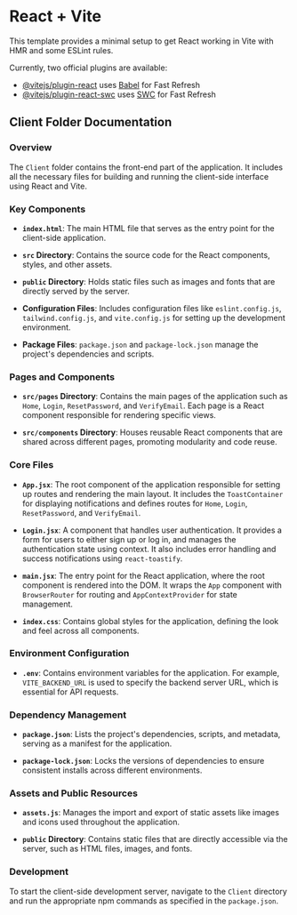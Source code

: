 # React + Vite

This template provides a minimal setup to get React working in Vite with HMR and some ESLint rules.

Currently, two official plugins are available:

- [@vitejs/plugin-react](https://github.com/vitejs/vite-plugin-react/blob/main/packages/plugin-react/README.md) uses [Babel](https://babeljs.io/) for Fast Refresh
- [@vitejs/plugin-react-swc](https://github.com/vitejs/vite-plugin-react-swc) uses [SWC](https://swc.rs/) for Fast Refresh

## Client Folder Documentation

### Overview
The `Client` folder contains the front-end part of the application. It includes all the necessary files for building and running the client-side interface using React and Vite.

### Key Components

- **`index.html`**: The main HTML file that serves as the entry point for the client-side application.

- **`src` Directory**: Contains the source code for the React components, styles, and other assets.

- **`public` Directory**: Holds static files such as images and fonts that are directly served by the server.

- **Configuration Files**: Includes configuration files like `eslint.config.js`, `tailwind.config.js`, and `vite.config.js` for setting up the development environment.

- **Package Files**: `package.json` and `package-lock.json` manage the project's dependencies and scripts.

### Pages and Components

- **`src/pages` Directory**: Contains the main pages of the application such as `Home`, `Login`, `ResetPassword`, and `VerifyEmail`. Each page is a React component responsible for rendering specific views.

- **`src/components` Directory**: Houses reusable React components that are shared across different pages, promoting modularity and code reuse.

### Core Files

- **`App.jsx`**: The root component of the application responsible for setting up routes and rendering the main layout. It includes the `ToastContainer` for displaying notifications and defines routes for `Home`, `Login`, `ResetPassword`, and `VerifyEmail`.

- **`Login.jsx`**: A component that handles user authentication. It provides a form for users to either sign up or log in, and manages the authentication state using context. It also includes error handling and success notifications using `react-toastify`.

- **`main.jsx`**: The entry point for the React application, where the root component is rendered into the DOM. It wraps the `App` component with `BrowserRouter` for routing and `AppContextProvider` for state management.

- **`index.css`**: Contains global styles for the application, defining the look and feel across all components.

### Environment Configuration

- **`.env`**: Contains environment variables for the application. For example, `VITE_BACKEND_URL` is used to specify the backend server URL, which is essential for API requests.

### Dependency Management

- **`package.json`**: Lists the project's dependencies, scripts, and metadata, serving as a manifest for the application.

- **`package-lock.json`**: Locks the versions of dependencies to ensure consistent installs across different environments.

### Assets and Public Resources

- **`assets.js`**: Manages the import and export of static assets like images and icons used throughout the application.

- **`public` Directory**: Contains static files that are directly accessible via the server, such as HTML files, images, and fonts.

### Development
To start the client-side development server, navigate to the `Client` directory and run the appropriate npm commands as specified in the `package.json`.
